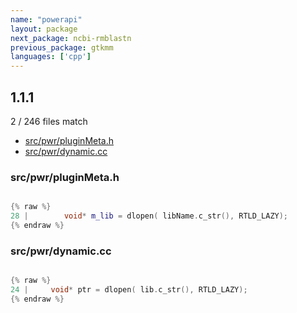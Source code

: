 ```yaml
---
name: "powerapi"
layout: package
next_package: ncbi-rmblastn
previous_package: gtkmm
languages: ['cpp']
---
```

## 1.1.1
2 / 246 files match

 - [src/pwr/pluginMeta.h](#srcpwrpluginmetah)
 - [src/pwr/dynamic.cc](#srcpwrdynamiccc)

### src/pwr/pluginMeta.h

```cpp

{% raw %}
28 |     	void* m_lib = dlopen( libName.c_str(), RTLD_LAZY);
{% endraw %}

```
### src/pwr/dynamic.cc

```cpp

{% raw %}
24 |     void* ptr = dlopen( lib.c_str(), RTLD_LAZY);
{% endraw %}

```